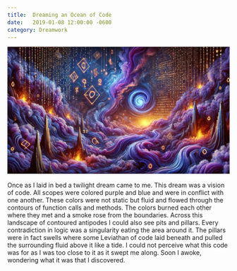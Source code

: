 ```yaml
---
title:  Dreaming an Ocean of Code
date:   2019-01-08 12:00:00 -0600
category: Dreamwork
---
```


![Ocean of Code](/media-library/dreamwork/ocean-of-code.webp)

Once as I laid in bed a twilight dream came to me.
This dream was a vision of code.
All scopes were colored purple and blue and were in conflict with one another.
These colors were not static but fluid and flowed through the contours of function calls and methods.
The colors burned each other where they met and a smoke rose from the boundaries.
Across this landscape of contoured antipodes I could also see pits and pillars.
Every contradiction in logic was a singularity eating the area around it.
The pillars were in fact swells where some Leviathan of code laid beneath and pulled the surrounding fluid above it like a tide.
I could not perceive what this code was for as I was too close to it as it swept me along.
Soon I awoke, wondering what it was that I discovered.
